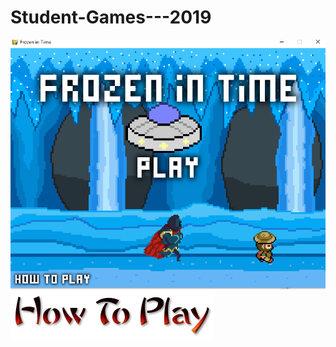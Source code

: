 # Student-Games---2019
<img src= "https://github.com/saramargolin/Student-Games---2019/blob/master/Frozen%20in%20Time/Screen%20Captures/1.png">
<img src= "https://raw.githubusercontent.com/saramargolin/Student-Games---2019/master/FruitFrenzy/Howtoplay.png">



